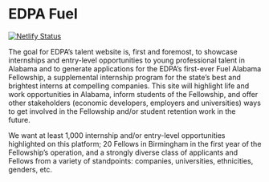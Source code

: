 # EDPA Fuel

[![Netlify Status](https://api.netlify.com/api/v1/badges/c1a33a8f-026c-451c-a779-68ac5f08e6f0/deploy-status)](https://app.netlify.com/sites/fuelalabama/deploys)

The goal for EDPA’s talent website is, first and foremost, to showcase internships and entry-level opportunities to
young professional talent in Alabama and to generate applications for the EDPA’s first-ever Fuel Alabama Fellowship,
a supplemental internship program for the state’s best and brightest interns at compelling companies. This site will
highlight life and work opportunities in Alabama, inform students of the Fellowship, and offer other stakeholders
(economic developers, employers and universities) ways to get involved in the Fellowship and/or student retention
work in the future. 


We want at least 1,000 internship and/or entry-level opportunities highlighted on this platform; 20 Fellows
in Birmingham in the first year of the Fellowship’s operation, and a strongly diverse class of applicants and Fellows
from a variety of standpoints: companies, universities, ethnicities, genders, etc.
